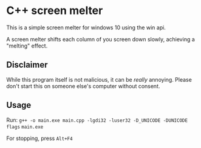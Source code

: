 # C++ screen melter

This is a simple screen melter for windows 10 using the win api.

A screen melter shifts each column of you screen down slowly, achieving a "melting" effect.

## Disclaimer

While this program itself is not malicious, it can be *really* annoying. Please don't start this on someone else's computer without consent.

## Usage

Run:
`g++ -o main.exe main.cpp -lgdi32 -luser32 -D_UNICODE -DUNICODE flags`
`main.exe`

For stopping, press `Alt+F4`
